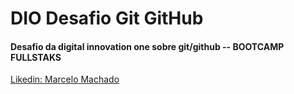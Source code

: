 # DIO Desafio Git GitHub
#### Desafio da digital innovation one sobre git/github --     BOOTCAMP FULLSTAKS
[Likedin: Marcelo Machado](https://www.linkedin.com/in/marcelo-machado-laranjeira-120897208/)
